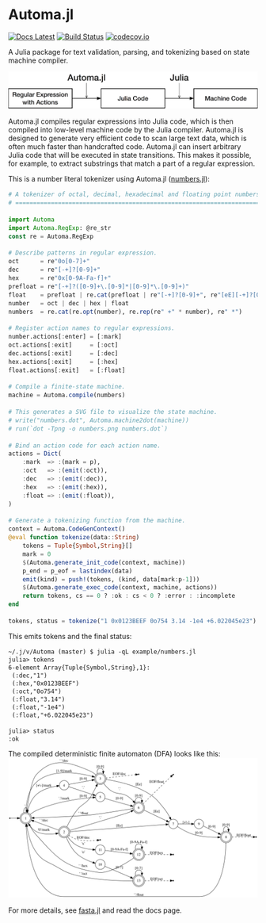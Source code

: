 Automa.jl
=========

[![Docs Latest](https://img.shields.io/badge/docs-latest-blue.svg)](https://biojulia.github.io/Automa.jl/latest/)
[![Build Status](https://travis-ci.org/BioJulia/Automa.jl.svg?branch=master)](https://travis-ci.org/BioJulia/Automa.jl)
[![codecov.io](http://codecov.io/github/BioJulia/Automa.jl/coverage.svg?branch=master)](http://codecov.io/github/BioJulia/Automa.jl?branch=master)

A Julia package for text validation, parsing, and tokenizing based on state machine compiler.

![Schema of Automa.jl](/docs/src/figure/Automa.png)

Automa.jl compiles regular expressions into Julia code, which is then compiled
into low-level machine code by the Julia compiler. Automa.jl is designed to
generate very efficient code to scan large text data, which is often much faster
than handcrafted code. Automa.jl can insert arbitrary Julia code that will be
executed in state transitions. This makes it possible, for example, to extract
substrings that match a part of a regular expression.

This is a number literal tokenizer using Automa.jl ([numbers.jl](example/numbers.jl)):
```julia
# A tokenizer of octal, decimal, hexadecimal and floating point numbers
# =====================================================================

import Automa
import Automa.RegExp: @re_str
const re = Automa.RegExp

# Describe patterns in regular expression.
oct      = re"0o[0-7]+"
dec      = re"[-+]?[0-9]+"
hex      = re"0x[0-9A-Fa-f]+"
prefloat = re"[-+]?([0-9]+\.[0-9]*|[0-9]*\.[0-9]+)"
float    = prefloat | re.cat(prefloat | re"[-+]?[0-9]+", re"[eE][-+]?[0-9]+")
number   = oct | dec | hex | float
numbers  = re.cat(re.opt(number), re.rep(re" +" * number), re" *")

# Register action names to regular expressions.
number.actions[:enter] = [:mark]
oct.actions[:exit]     = [:oct]
dec.actions[:exit]     = [:dec]
hex.actions[:exit]     = [:hex]
float.actions[:exit]   = [:float]

# Compile a finite-state machine.
machine = Automa.compile(numbers)

# This generates a SVG file to visualize the state machine.
# write("numbers.dot", Automa.machine2dot(machine))
# run(`dot -Tpng -o numbers.png numbers.dot`)

# Bind an action code for each action name.
actions = Dict(
    :mark  => :(mark = p),
    :oct   => :(emit(:oct)),
    :dec   => :(emit(:dec)),
    :hex   => :(emit(:hex)),
    :float => :(emit(:float)),
)

# Generate a tokenizing function from the machine.
context = Automa.CodeGenContext()
@eval function tokenize(data::String)
    tokens = Tuple{Symbol,String}[]
    mark = 0
    $(Automa.generate_init_code(context, machine))
    p_end = p_eof = lastindex(data)
    emit(kind) = push!(tokens, (kind, data[mark:p-1]))
    $(Automa.generate_exec_code(context, machine, actions))
    return tokens, cs == 0 ? :ok : cs < 0 ? :error : :incomplete
end

tokens, status = tokenize("1 0x0123BEEF 0o754 3.14 -1e4 +6.022045e23")
```

This emits tokens and the final status:

    ~/.j/v/Automa (master) $ julia -qL example/numbers.jl
    julia> tokens
    6-element Array{Tuple{Symbol,String},1}:
     (:dec,"1")
     (:hex,"0x0123BEEF")
     (:oct,"0o754")
     (:float,"3.14")
     (:float,"-1e4")
     (:float,"+6.022045e23")

    julia> status
    :ok

The compiled deterministic finite automaton (DFA) looks like this:
![DFA](/docs/src/figure/numbers.png)

For more details, see [fasta.jl](/example/fasta.jl) and read the docs page.
